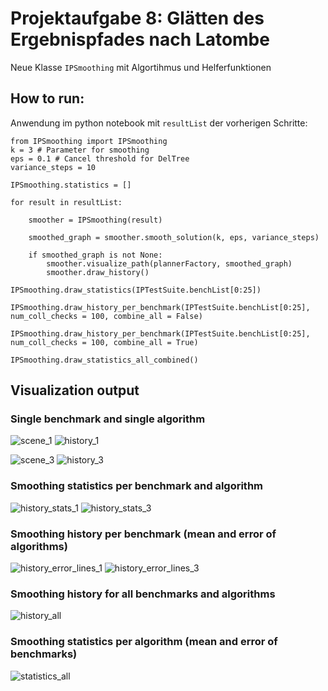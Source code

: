 # Projektaufgabe 8: Glätten des Ergebnispfades nach Latombe

Neue Klasse `IPSmoothing` mit Algortihmus und Helferfunktionen

## How to run:

Anwendung im python notebook mit `resultList` der vorherigen Schritte:

```
from IPSmoothing import IPSmoothing
k = 3 # Parameter for smoothing
eps = 0.1 # Cancel threshold for DelTree
variance_steps = 10

IPSmoothing.statistics = []

for result in resultList:

    smoother = IPSmoothing(result)

    smoothed_graph = smoother.smooth_solution(k, eps, variance_steps)

    if smoothed_graph is not None:
        smoother.visualize_path(plannerFactory, smoothed_graph) 
        smoother.draw_history()

IPSmoothing.draw_statistics(IPTestSuite.benchList[0:25])

IPSmoothing.draw_history_per_benchmark(IPTestSuite.benchList[0:25], num_coll_checks = 100, combine_all = False)

IPSmoothing.draw_history_per_benchmark(IPTestSuite.benchList[0:25], num_coll_checks = 100, combine_all = True)

IPSmoothing.draw_statistics_all_combined()
```

## Visualization output

### Single benchmark and single algorithm

![scene_1](./docs/scene_1.png)
![history_1](./docs/history_1.png)

![scene_3](./docs/scene_3.png)
![history_3](./docs/history_3.png)

### Smoothing statistics per benchmark and algorithm

![history_stats_1](./docs/history_stats_1.png)
![history_stats_3](./docs/history_stats_3.png)

### Smoothing history per benchmark (mean and error of algorithms)

![history_error_lines_1](./docs/history_error_lines_1.png)
![history_error_lines_3](./docs/history_error_lines_3.png)

### Smoothing history for all benchmarks and algorithms

![history_all](./docs/history_all.png)

### Smoothing statistics per algorithm (mean and error of benchmarks)

![statistics_all](./docs/statistics_all.png)
